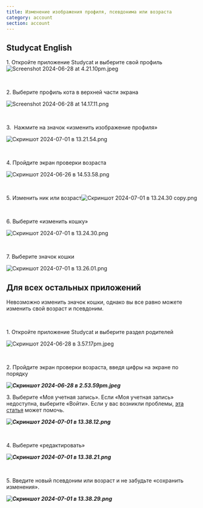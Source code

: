 ```yaml
---
title: Изменение изображения профиля, псевдонима или возраста
category: account
section: account
---
```

## Studycat English

1\. Откройте приложение Studycat и выберите свой профиль![Screenshot 2024-06-28 at 4.21.10pm.jpeg](https://help.Studycat.com/hc/article_attachments/34473186682009)

 

2\. Выберите профиль кота в верхней части экрана

![Screenshot 2024-06-28 at 14.17.11.png](https://help.Studycat.com/hc/article_attachments/34473186684953)

 

3\.  Нажмите на значок «изменить изображение профиля»

![Скриншот 2024-07-01 в 13.21.54.png](https://help.Studycat.com/hc/article_attachments/34473186707865)

 

4\. Пройдите экран проверки возраста 

![Скриншот 2024-06-26 в 14.53.58.png](https://help.Studycat.com/hc/article_attachments/34473186715801)

 

5\. Изменить ник или возраст![Скриншот 2024-07-01 в 13.24.30 copy.png](https://help.Studycat.com/hc/article_attachments/34473186721561)

 

6\. Выберите «изменить кошку»

![Скриншот 2024-07-01 в 13.24.30.png](https://help.Studycat.com/hc/article_attachments/34473186726041)

 

7\. Выберите значок кошки

![Скриншот 2024-07-01 в 13.26.01.png](https://help.Studycat.com/hc/article_attachments/34473149798937)

## 

## Для всех остальных приложений

Невозможно изменить значок кошки, однако вы все равно можете изменить свой возраст и псевдоним.

 

1\. Откройте приложение Studycat и выберите раздел родителей

![Скриншот 2024-06-28 в 3.57.17pm.jpeg](https://help.Studycat.com/hc/article_attachments/34473149804697)

 

2\. Пройдите экран проверки возраста, введя цифры на экране по порядку

***![Скриншот 2024-06-28 в 2.53.59pm.jpeg](https://help.Studycat.com/hc/article_attachments/34473149807641)***

3\. Выберите «Моя учетная запись». Если «Моя учетная запись» недоступна, выберите «Войти». Если у вас возникли проблемы, [эта статья](https://help.Studycat.com/hc/en-us/articles/360051281554-Access-your-free-trial-or-subscription) может помочь.

***![Скриншот 2024-07-01 в 13.38.12.png](https://help.Studycat.com/hc/article_attachments/34473149811993)***

 

4\. Выберите «редактировать»

***![Скриншот 2024-07-01 в 13.38.21.png](https://help.Studycat.com/hc/article_attachments/34473186746521)***

 

5\. Введите новый псевдоним или возраст и не забудьте «сохранить изменения».

***![Скриншот 2024-07-01 в 13.38.29.png](https://help.Studycat.com/hc/article_attachments/34473149816729)***